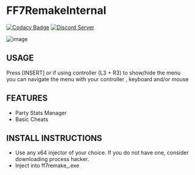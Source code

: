 # FF7RemakeInternal
 [![Codacy Badge](https://app.codacy.com/project/badge/Grade/cbc3882304214812965baa36ff662de7)](https://www.codacy.com/gh/xCENTx/FF7RemakeInternal/dashboard?utm_source=github.com&amp;utm_medium=referral&amp;utm_content=xCENTx/FF7RemakeInternal&amp;utm_campaign=Badge_Grade) 
 [![Discord Server](https://img.shields.io/discord/907765113975623702?color=%235CA8FA&label=DiscordServer&logo=discord&logoColor=white)](https://discord.com/invite/NightFyre) 

![image](https://user-images.githubusercontent.com/80198020/174692162-279ded07-3844-46bd-b00a-3290cac2fbaf.png)

## USAGE
Press [INSERT] or if using controller (L3 + R3) to show/hide the menu  
you can navigate the menu with your controller , keyboard and/or mouse

## FEATURES
- Party Stats Manager
- Basic Cheats

## INSTALL INSTRUCTIONS
- Use any x64 injector of your choice. If you do not have one, consider downloading process hacker. 
- Inject into ff7remake_.exe
